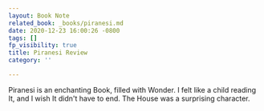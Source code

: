 ```yaml
---
layout: Book Note
related_book: _books/piranesi.md
date: 2020-12-23 16:00:26 -0800
tags: []
fp_visibility: true
title: Piranesi Review
category: ''

---
```

Piranesi is an enchanting Book, filled with Wonder. I felt like a child reading It, and I wish It didn't have to end. The House was a surprising character.